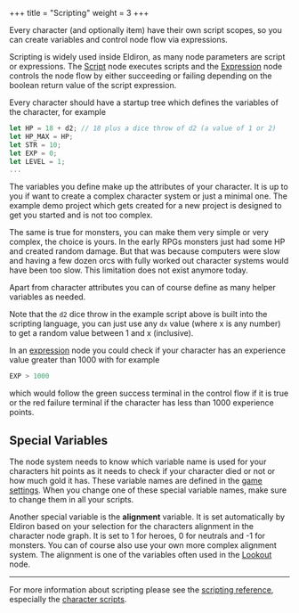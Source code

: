 +++
title = "Scripting"
weight = 3
+++

Every character (and optionally item) have their own script scopes, so you can create variables and control node flow via expressions.

Scripting is widely used inside Eldiron, as many node parameters are script or expressions. The [Script](../../../reference/nodes/#script) node executes scripts and the [Expression](../../../reference/nodes/#expression) node controls the node flow by either succeeding or failing depending on the boolean return value of the script expression.

Every character should have a startup tree which defines the variables of the character, for example

```rust
let HP = 18 + d2; // 18 plus a dice throw of d2 (a value of 1 or 2)
let HP_MAX = HP;
let STR = 10;
let EXP = 0;
let LEVEL = 1;
...
```

The variables you define make up the attributes of your character. It is up to you if want to create a complex character system or just a minimal one. The example demo project which gets created for a new project is designed to get you started and is not too complex.

The same is true for monsters, you can make them very simple or very complex, the choice is yours. In the early RPGs monsters just had some HP and created random damage. But that was because computers were slow and having a few dozen orcs with fully worked out character systems would have been too slow. This limitation does not exist anymore today.

Apart from character attributes you can of course define as many helper variables as needed.

Note that the ```d2``` dice throw in the example script above is built into the scripting language, you can just use any ```dx``` value (where x is any number) to get a random value between 1 and x (inclusive).

In an [expression](../../../reference/nodes/#expression) node you could check if your character has an experience value greater than 1000 with for example

```rust
EXP > 1000
```

which would follow the green success terminal in the control flow if it is true or the red failure terminal if the character has less than 1000 experience points.

## Special Variables

The node system needs to know which variable name is used for your characters hit points as it needs to check if your character died or not or how much gold it has. These variable names are defined in the [game settings](). When you change one of these special variable names, make sure to change them in all your scripts.

Another special variable is the **alignment** variable. It is set automatically by Eldiron based on your selection for the characters alignment in the character node graph. It is set to 1 for heroes, 0 for neutrals and -1 for monsters. You can of course also use your own more complex alignment system. The alignment is one of the variables often used in the [Lookout](../../../reference/nodes/#lookout) node.

---

For more information about scripting please see the [scripting reference](../../../reference/scripting/), especially the [character scripts](../../../reference/scripting//character/).